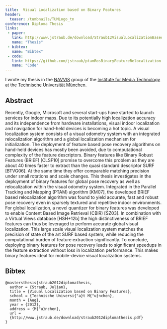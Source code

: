 ```yaml
---
title:  Visual Localization based on Binary Features
header:
  teaser: /tumbnails/TUMLogo_tn
conference: Diploma Thesis
links: 
 - paper: 
   link: http://www.jstraub.de/download/Straub12VisualLocalizationBasedOnBinaryFeatures.pdf
   name: "Thesis"
 - bibtex: 
   name: "Bibtex"
 - code: 
   link: https://github.com/jstraub/ptamRosBinaryFeatureRelocalization
   name: "Code"
---
```

I wrote my thesis in the [NAVVIS](http://navvis.de/) group of the [Institute for Media
 Technology](http://www.lmt.ei.tum.de/en/home.html) at the [Technische Universität München](http://www.tum.de/en/homepage/).

## Abstract

Recently, Google, Microsoft and several start-ups have started to
launch services for indoor maps. Due to its potentially high
localization accuracy and its independence from hardware installations,
visual indoor localization and navigation for hand-held devices is
becoming a hot topic. A visual localization system consists of a visual
odometry system with an integrated relocalization algorithm and a
global localization mechanism for initialization. The deployment of
feature based pose recovery algorithms on hand-held devices has mostly
been avoided, due to computational complexity of the feature
descriptors. Binary features like Binary Robust Features (BRIEF)
[CLSF10] promise to overcome this problem as they are about 40 times
faster to extract than the quasi standard descriptor SURF [BTVG06]. At
the same time they offer comparable matching precision under small
rotations and scale changes. This thesis investigates in the deployment
of binary features for global pose recovery as well as relocalization
within the visual odometry system. Integrated in the Parallel Tracking
and Mapping (PTAM) algorithm [KM07], the developed BRIEF based
relocalization algorithm was found to yield accurate, fast and robust
pose recovery even in sparsely textured and repetitive indoor
environments. For global localization, a novel quantizer for binary
features was developed to enable Content Based Image Retrieval (CBIR)
[SZ03]. In combination with a Virtual Views database [HSH+12b] the high
distinctiveness of BRIEF features can thus be leveraged to perform
accurate global visual localization. This large scale visual
localization system matches the precision of state of the art SURF
based system, while reducing the computational burden of feature
extraction significantly. To conclude, deploying binary features for
pose recovery leads to significant speedups in the feature extraction
without loss in localization performance. This makes binary features
ideal for mobile-device visual localization systems.

## Bibtex <a id="bibtex"></a>
```
@mastersthesis{straub2012diplomathesis,
  author = {Straub, Julian},
  title = {Visual Localization based on Binary Features},
  school = {Technische Universi{"a}t M{"u}nchen},
  month = {Aug},
  year = {2012},
  address = {M{"u}nchen},
  url =
  {http://www.jstraub.de/download/straub2012diplomathesis.pdf}
}
```

